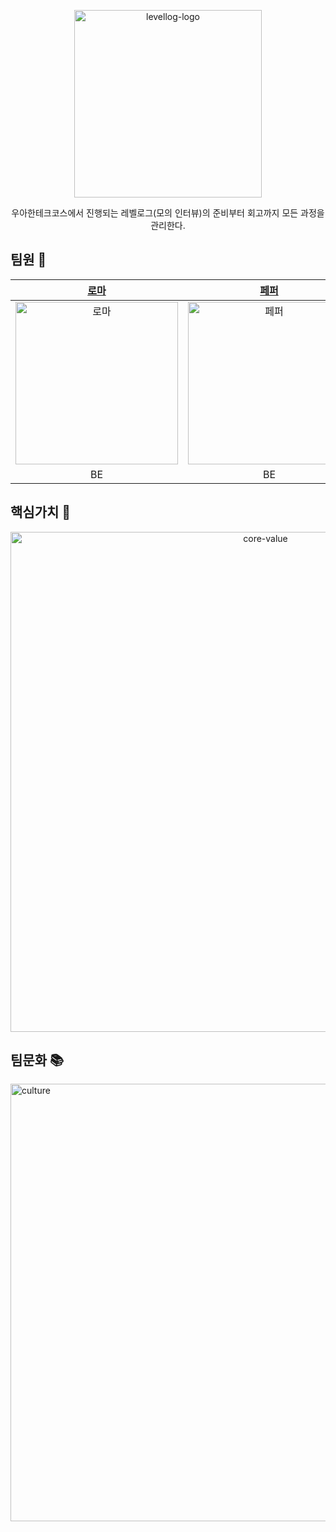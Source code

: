 <p align="center">
    <img width="300" alt="levellog-logo" src="https://user-images.githubusercontent.com/28749734/196344515-8fde3e3c-e50c-47a5-8f9a-9c5479f898d7.png">
</p>
<div align="center">
	우아한테크코스에서 진행되는 레벨로그(모의 인터뷰)의 준비부터 회고까지 모든 과정을 관리한다.
</div>

## 팀원 🤝

| [로마](https://github.com/kbsat) | [페퍼](https://github.com/SuyeonChoi) | [알린](https://github.com/OzRagwort) | [릭](https://github.com/nailseong) | [이브](https://github.com/2yujeong) | [결](https://github.com/yunjin-kim) | [해리](https://github.com/jihyeok-um) |
|:----------:|:----------:|:----------:|:----------:|:----------:|:----------:|:----------:|
|[<img src="https://user-images.githubusercontent.com/68512686/196400782-492b4b30-72e7-43d6-a87e-31548c5a73b0.png" alt="로마" width="260"/>](https://github.com/kbsat)|[<img src="https://user-images.githubusercontent.com/68512686/196400380-38660ff3-0ff9-410e-9e2b-46c010cfc534.png" alt="페퍼" width="260"/>](https://github.com/SuyeonChoi)|[<img src="https://user-images.githubusercontent.com/68512686/196400886-bc8c3bb6-e1a6-41eb-bf0d-c46d117ce4e3.png" alt="알린" width="260"/>](https://github.com/OzRagwort)|[<img src="https://user-images.githubusercontent.com/68512686/196400669-b8f26834-822e-45c8-b9b7-aa15f7fd0fb9.png" alt="릭" width="260"/>](https://github.com/nailseong)|[<img src="https://user-images.githubusercontent.com/68512686/196400995-bdf594ac-5cd9-4031-a0c1-28be56f8f3f6.png" alt="이브" width="260"/>](https://github.com/2yujeong)|[<img src="https://user-images.githubusercontent.com/68512686/196400981-680a25a6-28ce-4b9b-a9d7-a08ff655ba45.png" alt="결" width="260"/>](https://github.com/yunjin-kim)|[<img src="https://user-images.githubusercontent.com/68512686/196400966-f3df7737-803d-4f9c-a105-a6bf7d5701ab.png" alt="해리" width="260"/>](https://github.com/jihyeok-um)|
|    BE    |    BE    |    BE    |    BE    |    BE    |    FE    |    FE    |

## 핵심가치 💎

<p align="center">
    <img width="800" alt="core-value" src="https://user-images.githubusercontent.com/76840965/187828194-52ea0a32-40d5-412a-8814-3017955c13bc.png">
</p>


## 팀문화 📚

<p>
    <img alt="culture" src="https://user-images.githubusercontent.com/76840965/187828413-4087b6c0-58a7-4b0c-b99c-8e7a7468d43e.png" width="700"/>
</p>
